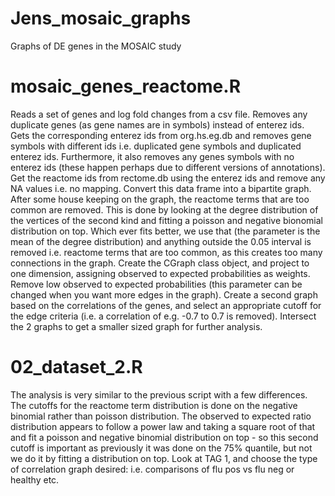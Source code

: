 # Jens_mosaic_graphs
Graphs of DE genes in the MOSAIC study 

# mosaic_genes_reactome.R
Reads a set of genes and log fold changes from a csv file. Removes any duplicate genes (as gene names are in symbols)
instead of enterez ids. Gets the corresponding enterez ids from org.hs.eg.db and removes gene symbols with different
ids i.e. duplicated gene symbols and duplicated enterez ids. Furthermore, it also removes any genes symbols with no
enterez ids (these happen perhaps due to different versions of annotations). Get the reactome ids from rectome.db using
the enterez ids and remove any NA values i.e. no mapping. Convert this data frame into a bipartite graph. After some
house keeping on the graph, the reactome terms that are too common are removed. This is done by looking at the degree
distribution of the vertices of the second kind and fitting a poisson and negative bionomial distribution on top.
Which ever fits better, we use that (the parameter is the mean of the degree distribution) and anything outside the
0.05 interval is removed i.e. reactome terms that are too common, as this creates too many connections in the graph.
Create the CGraph class object, and project to one dimension, assigning observed to expected probabilities as weights.
Remove low observed to expected probabilities (this parameter can be changed when you want more edges in the graph).
Create a second graph based on the correlations of the genes, and select an appropriate cutoff for the edge criteria
(i.e. a correlation of e.g. -0.7 to 0.7 is removed). Intersect the 2 graphs to get a smaller sized graph for further
analysis.

# 02_dataset_2.R
The analysis is very similar to the previous script with a few differences. The cutoffs for the reactome term distribution
is done on the negative binomial rather than poisson distribution. The observed to expected ratio distribution appears to 
follow a power law and taking a square root of that and fit a poisson and negative binomial distribution on top - so this
second cutoff is important as previously it was done on the 75% quantile, but not we do it by fitting a distribution on top.
Look at TAG 1, and choose the type of correlation graph desired: i.e. comparisons of flu pos vs flu neg or healthy etc.

